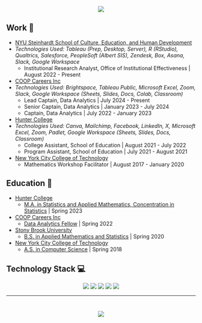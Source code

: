 <p align='center'>
<img src="https://readme-typing-svg.herokuapp.com?size=30&duration=4000&color=F73C79&center=true&width=500&height=100&lines=I'm+Reina+Li;%40reinarin">
</p>

## Work 💼
- [NYU Steinhardt School of Culture, Education, and Human Development](https://steinhardt.nyu.edu/)
- *Technologies Used: Tableau (Prep, Desktop, Server), R (RStudio), Qualtrics, Salesforce, PeopleSoft (Albert SIS), Zendesk, Box, Asana, Slack, Google Workspace*
  - Institutional Research Analyst, Office of Institutional Effectiveness | August 2022 - Present
- [COOP Careers Inc](https://coopcareers.org/)
- *Technologies Used: Brightspace, Tableau Public, Microsoft Excel, Zoom, Slack, Google Workspace (Sheets, Slides, Docs, Colab, Classroom)*
  - Lead Captain, Data Analytics | July 2024 - Present
  - Senior Captain, Data Analytics | January 2023 - July 2024
  - Captain, Data Analytics | July 2022 - January 2023
- [Hunter College](https://education.hunter.cuny.edu/)
- *Technologies Used: Canva, Mailchimp, Facebook, LinkedIn, X, Microsoft Excel, Zoom, Padlet, Google Workspace (Sheets, Slides, Docs, Classroom)*
  - College Assistant, School of Education | August 2021 - July 2022
  - Program Assistant, School of Education | July 2021 - August 2021
- [New York City College of Technology](https://www.citytech.cuny.edu/)
  - Mathematics Workshop Facilitator | August 2017 - January 2020

## Education 📖
- [Hunter College](https://hunter.cuny.edu)
  - [M.A. in Statistics and Applied Mathematics, Concentration in Statistics](http://math.hunter.cuny.edu/graduate.shtml#statappmath) | Spring 2023
- [COOP Careers Inc](https://coopcareers.org/)
  - [Data Analytics Fellow](https://coopcareers.org/data-analytics) | Spring 2022
- [Stony Brook University](https://www.stonybrook.edu/)
  - [B.S. in Applied Mathematics and Statistics](https://www.stonybrook.edu/commcms/ams/undergraduate/) | Spring 2020
- [New York City College of Technology](https://www.citytech.cuny.edu/)
  - [A.S. in Computer Science](https://www.citytech.cuny.edu/mathematics/computer-science-as.aspx) | Spring 2018

<!--- ## Certifications 📜
[Tableau Desktop Specialist](https://www.credly.com/badges/620b8db6-fe64-4373-adf6-c9dc1c554cc6/public_url) | [Google Digital Marketing & E-commerce Specialization](https://coursera.org/share/75f2338c1ca527c42449827dc60b6a6e) | [Google Advanced Data Analytics Specialization](https://coursera.org/share/4ec767ba29e846a399c93aa2d768192b) | [Google Business Intelligence Specialization](https://coursera.org/share/688fd92e2d7946334c50ca24cc307f23) | [Google Project Management Specialization](https://coursera.org/share/34ebb299ac0a6379f59faa97ede6522e) | [Google Data Analytics Specialization](https://coursera.org/verify/professional-cert/YS75PTQNW73X) --->
      
## Technology Stack 💻
<p align="center">
<img src="https://img.shields.io/badge/R-%23276DC3.svg?style=for-the-badge&logo=r&logoColor=white">
<img src="https://img.shields.io/badge/RStudio-%2375AADB.svg?style=for-the-badge&logo=rstudio&logoColor=white">
<img src="https://img.shields.io/badge/Markdown-%23000000.svg?style=for-the-badge&logo=markdown&logoColor=white">
<img src="https://img.shields.io/badge/Tableau-%23E97627.svg?style=for-the-badge&logo=tableau&logoColor=white">
<!--- <img src="https://img.shields.io/badge/Python-%233776AB.svg?style=for-the-badge&logo=python&logoColor=white"> --->
<!--- <img src="https://img.shields.io/badge/Microsoft%20Word-%232B579A.svg?style=for-the-badge&logo=microsoftword&logoColor=white">
<img src="https://img.shields.io/badge/Microsoft%20PowerPoint-%23B7472A.svg?style=for-the-badge&logo=microsoftpowerpoint&logoColor=white"> --->
<!--- <img src="https://img.shields.io/badge/Google%20Sheets-%2334A853.svg?style=for-the-badge&logo=googlesheets&logoColor=white"> --->
<!--- <img src="https://img.shields.io/badge/Microsoft%20Excel-%23217346.svg?style=for-the-badge&logo=microsoftexcel&logoColor=white"> --->
<!--- <img src="https://img.shields.io/badge/Google%20Analytics-%23E37400.svg?style=for-the-badge&logo=googleanalytics&logoColor=white"> --->
<img src="https://img.shields.io/badge/SQLite-%23003B57.svg?style=for-the-badge&logo=sqlite&logoColor=white">
<!--- <img src="https://img.shields.io/badge/Oracle-%23F80000.svg?style=for-the-badge&logo=oracle&logoColor=white">
<img src="https://img.shields.io/badge/MySQL-%234479A1.svg?style=for-the-badge&logo=oracle&logoColor=white">
<img src="https://img.shields.io/badge/Microsoft%20Access-%23A4373A.svg?style=for-the-badge&logo=microsoftaccess&logoColor=white"> --->
<br>
<!--- <img src="https://img.shields.io/badge/Slack-%234A154B.svg?style=for-the-badge&logo=slack&logoColor=white"> --->
<!--- <img src="https://img.shields.io/badge/Zoom-%232D8CFF.svg?style=for-the-badge&logo=zoom&logoColor=white"> --->
<!--- <img src="https://img.shields.io/badge/Asana-%23273347.svg?style=for-the-badge&logo=asana&logoColor=white"> --->
<!--- <img src="https://img.shields.io/badge/Google%20Meet-%2300897B.svg?style=for-the-badge&logo=googlemeet&logoColor=white">
<img src="https://img.shields.io/badge/Microsoft%20Teams-%236264A7.svg?style=for-the-badge&logo=microsoftteams&logoColor=white"> --->
</p>

----------

<h1 align="center">
<a href="https://www.linkedin.com/in/reina-li/" target="_blank"><img src="https://img.shields.io/badge/Connect%20with%20me%20on%20LinkedIn-%230A66C2.svg?style=for-the-badge&logo=linkedin&logoColor=white"></a> 
</h1>
